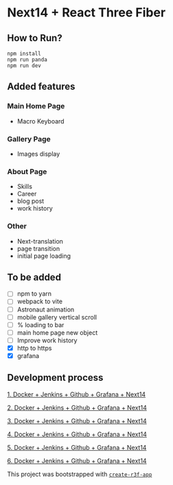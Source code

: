 # Next14 + React Three Fiber

## How to Run?
```
npm install
npm run panda
npm run dev
```

## Added features
### Main Home Page
* Macro Keyboard

### Gallery Page
* Images display

### About Page
* Skills
* Career
* blog post
* work history

### Other
* Next-translation
* page transition
* initial page loading

## To be added
- [ ] npm to yarn
- [ ] webpack to vite
- [ ] Astronaut animation
- [ ] mobile gallery vertical scroll
- [ ] % loading to bar
- [ ] main home page new object
- [ ] Improve work history
- [x] http to https
- [x] grafana

## Development process
[1. Docker + Jenkins + Github + Grafana + Next14](https://soomins.tistory.com/37)

[2. Docker + Jenkins + Github + Grafana + Next14](https://soomins.tistory.com/38)

[3. Docker + Jenkins + Github + Grafana + Next14](https://soomins.tistory.com/41)

[4. Docker + Jenkins + Github + Grafana + Next14](https://soomins.tistory.com/42)

[5. Docker + Jenkins + Github + Grafana + Next14](https://soomins.tistory.com/45)

[6. Docker + Jenkins + Github + Grafana + Next14](https://soomins.tistory.com/46)


This project was bootstrapped with [`create-r3f-app`](https://github.com/utsuboco/create-r3f-app)

